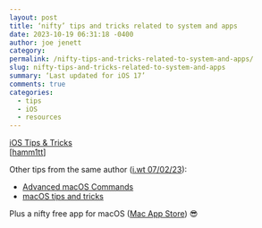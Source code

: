 ```yaml
---
layout: post
title: ‘nifty’ tips and tricks related to system and apps
date: 2023-10-19 06:31:18 -0400
author: joe jenett
category: 
permalink: /nifty-tips-and-tricks-related-to-system-and-apps/
slug: nifty-tips-and-tricks-related-to-system-and-apps
summary: ‘Last updated for iOS 17’
comments: true
categories:
  - tips
  - iOS
  - resources
---
```

<a title="iOS Tips &amp; Tricks - saurabhs.org" href="https://saurabhs.org/ios-tips">iOS Tips &amp; Tricks</a><br>[<a href="https://pinboard.in/u:hamm1tt">hamm1tt</a>]

Other tips from the same author (<a title="and, speaking of macOS..." href="https://iwebthings.joejenett.com/and-speaking-of-macOS/">i.wt 07/02/23</a>):
<ul>
<li><a href="https://saurabhs.org/advanced-macos-commands">Advanced macOS Commands</a>
</li>
<li><a href="https://saurabhs.org/macos-tips">macOS tips and tricks</a>
</li>
</ul>
Plus a nifty free app for macOS (<a href="https://apps.apple.com/app/apple-store/id1554818956?pt=302792&ct=saurabhsorg&mt=8">Mac App Store</a>) 😎

<a href="https://brid.gy/publish/mastodon"></a>